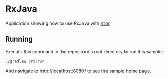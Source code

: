 # RxJava

Application showing how to use RxJava with [Ktor](http://ktor.io)

## Running

Execute this command in the repository's root directory to run this sample:

```bash
./gradlew :rx:run
```
 
And navigate to [http://localhost:8080/](http://localhost:8080/) to see the sample home page.  
